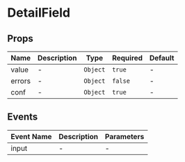 # DetailField

## Props

<!-- @vuese:DetailField:props:start -->

|Name|Description|Type|Required|Default|
|---|---|---|---|---|
|value|-|`Object`|`true`|-|
|errors|-|`Object`|`false`|-|
|conf|-|`Object`|`true`|-|

<!-- @vuese:DetailField:props:end -->


## Events

<!-- @vuese:DetailField:events:start -->

|Event Name|Description|Parameters|
|---|---|---|
|input|-|-|

<!-- @vuese:DetailField:events:end -->


